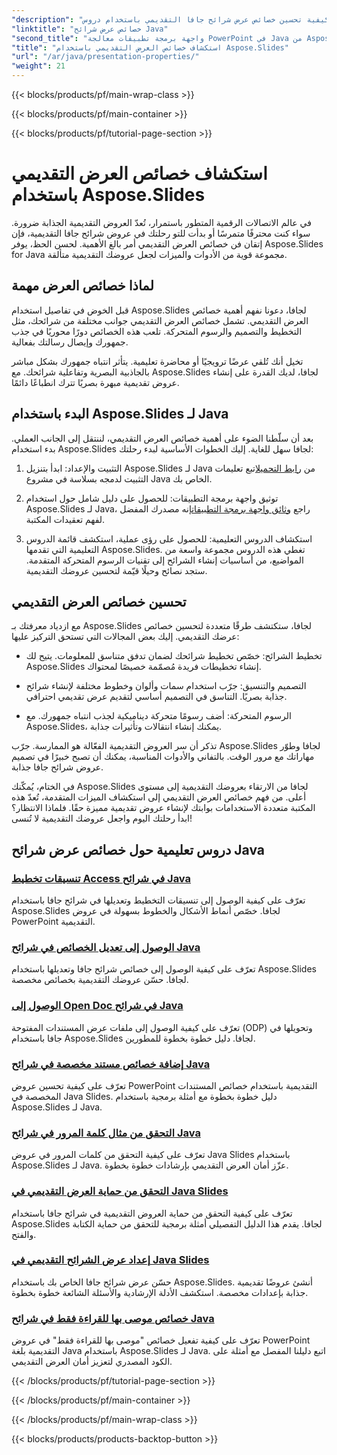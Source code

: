 ```yaml
---
"description": "تعلّم كيفية تحسين خصائص عرض شرائح جافا التقديمي باستخدام دروس Aspose.Slides لجافا. اكتشف نصائح وحيلًا لعروض تقديمية ديناميكية."
"linktitle": "خصائص عرض شرائح Java"
"second_title": "واجهة برمجة تطبيقات معالجة PowerPoint في Java من Aspose.Slides"
"title": "استكشاف خصائص العرض التقديمي باستخدام Aspose.Slides"
"url": "/ar/java/presentation-properties/"
"weight": 21
---
```


{{< blocks/products/pf/main-wrap-class >}}

{{< blocks/products/pf/main-container >}}

{{< blocks/products/pf/tutorial-page-section >}}

# استكشاف خصائص العرض التقديمي باستخدام Aspose.Slides


في عالم الاتصالات الرقمية المتطور باستمرار، تُعدّ العروض التقديمية الجذابة ضرورة. سواء كنت محترفًا متمرسًا أو بدأت للتو رحلتك في عروض شرائح جافا التقديمية، فإن إتقان فن خصائص العرض التقديمي أمر بالغ الأهمية. لحسن الحظ، يوفر Aspose.Slides for Java مجموعة قوية من الأدوات والميزات لجعل عروضك التقديمية متألقة.

## لماذا خصائص العرض مهمة

قبل الخوض في تفاصيل استخدام Aspose.Slides لجافا، دعونا نفهم أهمية خصائص العرض التقديمي. تشمل خصائص العرض التقديمي جوانب مختلفة من شرائحك، مثل التخطيط والتصميم والرسوم المتحركة. تلعب هذه الخصائص دورًا محوريًا في جذب جمهورك وإيصال رسالتك بفعالية.

تخيل أنك تُلقي عرضًا ترويجيًا أو محاضرة تعليمية. يتأثر انتباه جمهورك بشكل مباشر بالجاذبية البصرية وتفاعلية شرائحك. مع Aspose.Slides لجافا، لديك القدرة على إنشاء عروض تقديمية مبهرة بصريًا تترك انطباعًا دائمًا.

## البدء باستخدام Aspose.Slides لـ Java

بعد أن سلّطنا الضوء على أهمية خصائص العرض التقديمي، لننتقل إلى الجانب العملي. بدء استخدام Aspose.Slides لجافا سهل للغاية. إليك الخطوات الأساسية لبدء رحلتك:

1. التثبيت والإعداد: ابدأ بتنزيل Aspose.Slides لـ Java من [رابط التحميل](https://releases.aspose.com/slides/java/)اتبع تعليمات التثبيت لدمجه بسلاسة في مشروع Java الخاص بك.

2. توثيق واجهة برمجة التطبيقات: للحصول على دليل شامل حول استخدام Aspose.Slides لـ Java، راجع [وثائق واجهة برمجة التطبيقات](https://reference.aspose.com/slides/java/)إنه مصدرك المفضل لفهم تعقيدات المكتبة.

3. استكشاف الدروس التعليمية: للحصول على رؤى عملية، استكشف قائمة الدروس التعليمية التي تقدمها Aspose.Slides. تغطي هذه الدروس مجموعة واسعة من المواضيع، من أساسيات إنشاء الشرائح إلى تقنيات الرسوم المتحركة المتقدمة. ستجد نصائح وحيلًا قيّمة لتحسين عروضك التقديمية.

## تحسين خصائص العرض التقديمي

مع ازدياد معرفتك بـ Aspose.Slides لجافا، ستكتشف طرقًا متعددة لتحسين خصائص عرضك التقديمي. إليك بعض المجالات التي تستحق التركيز عليها:

- تخطيط الشرائح: خصّص تخطيط شرائحك لضمان تدفق متناسق للمعلومات. يتيح لك Aspose.Slides إنشاء تخطيطات فريدة مُصمّمة خصيصًا لمحتواك.

- التصميم والتنسيق: جرّب استخدام سمات وألوان وخطوط مختلفة لإنشاء شرائح جذابة بصريًا. التناسق في التصميم أساسي لتقديم عرض تقديمي احترافي.

- الرسوم المتحركة: أضف رسومًا متحركة ديناميكية لجذب انتباه جمهورك. مع Aspose.Slides، يمكنك إنشاء انتقالات وتأثيرات جذابة.

تذكر أن سر العروض التقديمية الفعّالة هو الممارسة. جرّب Aspose.Slides لجافا وطوّر مهاراتك مع مرور الوقت. بالتفاني والأدوات المناسبة، يمكنك أن تصبح خبيرًا في تصميم عروض شرائح جافا جذابة.

في الختام، يُمكّنك Aspose.Slides لجافا من الارتقاء بعروضك التقديمية إلى مستوى أعلى. من فهم خصائص العرض التقديمي إلى استكشاف الميزات المتقدمة، تُعدّ هذه المكتبة متعددة الاستخدامات بوابتك لإنشاء عروض تقديمية مميزة حقًا. فلماذا الانتظار؟ ابدأ رحلتك اليوم واجعل عروضك التقديمية لا تُنسى!

## دروس تعليمية حول خصائص عرض شرائح Java
### [تنسيقات تخطيط Access في شرائح Java](./access-layout-formats-in-java-slides/)
تعرّف على كيفية الوصول إلى تنسيقات التخطيط وتعديلها في شرائح جافا باستخدام Aspose.Slides لجافا. خصّص أنماط الأشكال والخطوط بسهولة في عروض PowerPoint التقديمية.
### [الوصول إلى تعديل الخصائص في شرائح Java](./access-modifying-properties-in-java-slides/)
تعرّف على كيفية الوصول إلى خصائص شرائح جافا وتعديلها باستخدام Aspose.Slides لجافا. حسّن عروضك التقديمية بخصائص مخصصة.
### [الوصول إلى Open Doc في شرائح Java](./access-open-doc-in-java-slides/)
تعرّف على كيفية الوصول إلى ملفات عرض المستندات المفتوحة (ODP) وتحويلها في جافا باستخدام Aspose.Slides لجافا. دليل خطوة بخطوة للمطورين.
### [إضافة خصائص مستند مخصصة في شرائح Java](./add-custom-document-properties-in-java-slides/)
تعرّف على كيفية تحسين عروض PowerPoint التقديمية باستخدام خصائص المستندات المخصصة في Java Slides. دليل خطوة بخطوة مع أمثلة برمجية باستخدام Aspose.Slides لـ Java.
### [التحقق من مثال كلمة المرور في شرائح Java](./check-password-example-in-java-slides/)
تعرّف على كيفية التحقق من كلمات المرور في عروض Java Slides باستخدام Aspose.Slides لـ Java. عزّز أمان العرض التقديمي بإرشادات خطوة بخطوة.
### [التحقق من حماية العرض التقديمي في Java Slides](./check-presentation-protection-in-java-slides/)
تعرّف على كيفية التحقق من حماية العروض التقديمية في شرائح جافا باستخدام Aspose.Slides لجافا. يقدم هذا الدليل التفصيلي أمثلة برمجية للتحقق من حماية الكتابة والفتح.
### [إعداد عرض الشرائح التقديمي في Java Slides](./presentation-slide-show-setup-in-java-slides/)
حسّن عرض شرائح جافا الخاص بك باستخدام Aspose.Slides. أنشئ عروضًا تقديمية جذابة بإعدادات مخصصة. استكشف الأدلة الإرشادية والأسئلة الشائعة خطوة بخطوة.
### [خصائص موصى بها للقراءة فقط في شرائح Java](./read-only-recommended-properties-in-java-slides/)
تعرّف على كيفية تفعيل خصائص "موصى بها للقراءة فقط" في عروض PowerPoint التقديمية بلغة Java باستخدام Aspose.Slides لـ Java. اتبع دليلنا المفصل مع أمثلة على الكود المصدري لتعزيز أمان العرض التقديمي.

{{< /blocks/products/pf/tutorial-page-section >}}

{{< /blocks/products/pf/main-container >}}

{{< /blocks/products/pf/main-wrap-class >}}

{{< blocks/products/products-backtop-button >}}